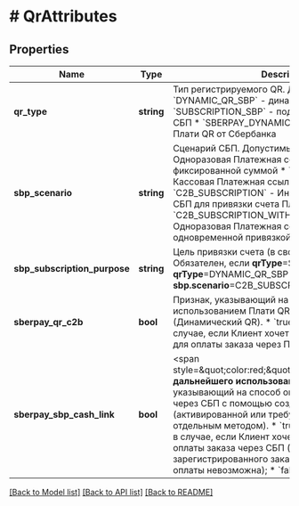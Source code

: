 # # QrAttributes

## Properties

Name | Type | Description | Notes
------------ | ------------- | ------------- | -------------
**qr_type** | **string** | Тип регистрируемого QR. Допустимые значения: * &#x60;DYNAMIC_QR_SBP&#x60; - динамический QR СБП * &#x60;SUBSCRIPTION_SBP&#x60; - подписка для оплаты по СБП * &#x60;SBERPAY_DYNAMIC_QR&#x60; - динамический Плати QR от Сбербанка |
**sbp_scenario** | **string** | Сценарий СБП. Допустимые значения: * &#x60;C2B&#x60; – Одноразовая Платежная ссылка СБП с фиксированной суммой * &#x60;C2B_CASH_REGISTER&#x60; – Кассовая Платежная ссылка СБП  * &#x60;C2B_SUBSCRIPTION&#x60; - Информационная ссылка СБП для привязки счета Плательщика * &#x60;C2B_SUBSCRIPTION_WITH_PAYMENT&#x60; - Одноразовая Платежная ссылка СБП с одновременной привязкой счета Плательщика | [optional]
**sbp_subscription_purpose** | **string** | Цель привязки счета (в свободной форме). Обязателен, если  __qrType__&#x3D;SUBSCRIPTION_SBP либо __qrType__&#x3D;DYNAMIC_QR_SBP и __sbp.scenario__&#x3D;C2B_SUBSCRIPTION_WITH_PAYMENT. | [optional]
**sberpay_qr_c2b** | **bool** | Признак, указывающий на способ оплаты с использованием Плати QR - Кодов от Сбербанка (Динамический QR).   * &#x60;true&#x60; &#x3D; истина, передается в случае, если Клиент хочет дать дать возможность для оплаты заказа через Плати QR;   * &#x60;false&#x60; &#x3D; ложь. | [optional]
**sberpay_sbp_cash_link** | **bool** | &lt;span style&#x3D;\&quot;color:red;\&quot;&gt;__Зарезервировано для дальнейшего использования__&lt;/span&gt;  Признак, указывающий на способ оплаты переводом C2B через СБП с помощью создания Кассовой ссылки (активированной или требующей активации отдельным методом).   * &#x60;true&#x60; &#x3D; истина, передается в случае, если Клиент хочет дать возможность для оплаты заказа через СБП (в таком случае отмена зарегистрированного заказа до начала процесса оплаты невозможна);   * &#x60;false&#x60; &#x3D; ложь. | [optional]

[[Back to Model list]](../../README.md#models) [[Back to API list]](../../README.md#endpoints) [[Back to README]](../../README.md)
